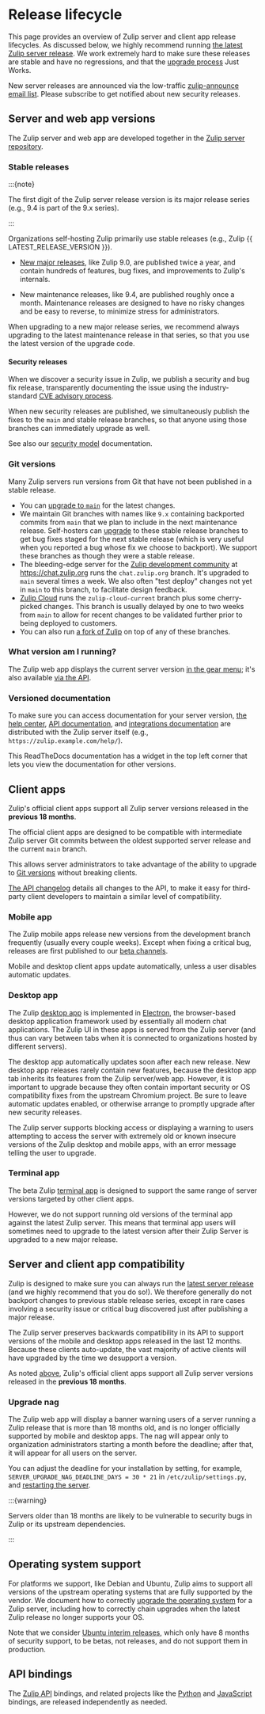 # Release lifecycle

This page provides an overview of Zulip server and client app release
lifecycles. As discussed below, we highly recommend running [the latest Zulip
server release](#stable-releases). We work extremely hard to make sure these
releases are stable and have no regressions, and that the [upgrade
process](../production/upgrade.md) Just Works.

New server releases are announced via the low-traffic [zulip-announce email
list](https://groups.google.com/g/zulip-announce). Please subscribe to get
notified about new security releases.

## Server and web app versions

The Zulip server and web app are developed together in the [Zulip
server repository][zulip-server].

### Stable releases

:::{note}

The first digit of the Zulip server release version is its major release series
(e.g., 9.4 is part of the 9.x series).

:::

Organizations self-hosting Zulip primarily use stable releases (e.g., Zulip {{
LATEST_RELEASE_VERSION }}).

- [New major releases][blog-major-releases], like Zulip 9.0, are published twice
  a year, and contain hundreds of features, bug fixes, and improvements to Zulip's
  internals.

- New maintenance releases, like 9.4, are published roughly once a month.
  Maintenance releases are designed to have no risky changes and be easy to
  reverse, to minimize stress for administrators.

When upgrading to a new major release series, we recommend always upgrading to
the latest maintenance release in that series, so that you use the latest
version of the upgrade code.

[blog-major-releases]: https://blog.zulip.com/tag/major-releases/

#### Security releases

When we discover a security issue in Zulip, we publish a security and
bug fix release, transparently documenting the issue using the
industry-standard [CVE advisory process](https://cve.mitre.org/).

When new security releases are published, we simultaneously publish
the fixes to the `main` and stable release branches, so
that anyone using those branches can immediately upgrade as well.

See also our [security model][securing-your-zulip-server] documentation.

[securing-your-zulip-server]: ../production/securing-your-zulip-server.md

### Git versions

Many Zulip servers run versions from Git that have not been published
in a stable release.

- You can [upgrade to `main`][upgrading-to-main] for the latest changes.
- We maintain Git branches with names like `9.x` containing backported
  commits from `main` that we plan to include in the next maintenance
  release. Self-hosters can [upgrade][upgrade-from-git] to these
  stable release branches to get bug fixes staged for the next stable
  release (which is very useful when you reported a bug whose fix we
  choose to backport). We support these branches as though they were a
  stable release.
- The bleeding-edge server for the [Zulip development community][chat-zulip-org]
  at <https://chat.zulip.org> runs the `chat.zulip.org` branch. It's upgraded
  to `main` several times a week. We also often "test deploy" changes not yet in
  `main` to this branch, to facilitate design feedback.
- [Zulip Cloud](https://zulip.com) runs the `zulip-cloud-current` branch plus
  some cherry-picked changes. This branch is usually delayed by one to two weeks
  from `main` to allow for recent changes to be validated further prior to being
  deployed to customers.
- You can also run [a fork of Zulip][fork-zulip] on top of any of
  these branches.

[upgrade-from-git]: ../production/upgrade.md#upgrading-from-a-git-repository

### What version am I running?

The Zulip web app displays the current server version [in the gear
menu](https://zulip.com/help/view-zulip-version); it's also available [via the
API](https://zulip.com/api/get-server-settings).

### Versioned documentation

To make sure you can access documentation for your server version, [the help
center](https://zulip.com/help/), [API documentation](https://zulip.com/api/),
and [integrations documentation](https://zulip.com/integrations/) are
distributed with the Zulip server itself (e.g.,
`https://zulip.example.com/help/`).

This ReadTheDocs documentation has a widget in the top left corner
that lets you view the documentation for other versions.

## Client apps

Zulip's official client apps support all Zulip server versions
released in the **previous 18 months**.

The official client apps are designed to be compatible with
intermediate Zulip server Git commits between the oldest supported
server release and the current `main` branch.

This allows server administrators to take advantage of the ability to
upgrade to [Git versions](#git-versions) without breaking clients.

[The API changelog](https://zulip.com/api/changelog) details all
changes to the API, to make it easy for third-party client developers
to maintain a similar level of compatibility.

### Mobile app

The Zulip mobile apps release new versions from the development
branch frequently (usually every couple weeks). Except when fixing a
critical bug, releases are first published to our [beta
channels][mobile-beta].

Mobile and desktop client apps update automatically, unless a user disables
automatic updates.

### Desktop app

The Zulip [desktop app](https://zulip.com/apps/) is implemented in
[Electron][electron], the browser-based desktop application framework used by
essentially all modern chat applications. The Zulip UI in these apps is served
from the Zulip server (and thus can vary between tabs when it is connected to
organizations hosted by different servers).

The desktop app automatically updates soon after each new release. New desktop
app releases rarely contain new features, because the desktop app tab inherits
its features from the Zulip server/web app. However, it is important to upgrade
because they often contain important security or OS compatibility fixes from the
upstream Chromium project. Be sure to leave automatic updates enabled, or
otherwise arrange to promptly upgrade after new security releases.

The Zulip server supports blocking access or displaying a warning to
users attempting to access the server with extremely old or known
insecure versions of the Zulip desktop and mobile apps, with an error
message telling the user to upgrade.

### Terminal app

The beta Zulip [terminal app](https://github.com/zulip/zulip-terminal)
is designed to support the same range of server versions targeted by
other client apps.

However, we do not support running old versions of the terminal app
against the latest Zulip server. This means that terminal app users
will sometimes need to upgrade to the latest version after their Zulip
Server is upgraded to a new major release.

## Server and client app compatibility

Zulip is designed to make sure you can always run the [latest server
release](#server-and-web-app-versions) (and we highly recommend that you do
so!). We therefore generally do not backport changes to previous stable
release series, except in rare cases involving a security issue or
critical bug discovered just after publishing a major release.

The Zulip server preserves backwards compatibility in its API to support
versions of the mobile and desktop apps released in the last 12 months. Because
these clients auto-update, the vast majority of active clients will have upgraded
by the time we desupport a version.

As noted [above](#client-apps), Zulip's official client apps support
all Zulip server versions released in the **previous 18 months**.

### Upgrade nag

The Zulip web app will display a banner warning users of a server running a
Zulip release that is more than 18 months old, and is no longer officially
supported by mobile and desktop apps. The nag will appear only to organization
administrators starting a month before the deadline; after that, it will appear
for all users on the server.

You can adjust the deadline for your installation by setting, for
example, `SERVER_UPGRADE_NAG_DEADLINE_DAYS = 30 * 21` in
`/etc/zulip/settings.py`, and [restarting the server](../production/settings.md).

:::{warning}

Servers older than 18 months are likely to be vulnerable to security bugs in
Zulip or its upstream dependencies.

:::

## Operating system support

For platforms we support, like Debian and Ubuntu, Zulip aims to
support all versions of the upstream operating systems that are fully
supported by the vendor. We document how to correctly [upgrade the
operating system][os-upgrade] for a Zulip server, including how to
correctly chain upgrades when the latest Zulip release no longer
supports your OS.

Note that we consider [Ubuntu interim releases][ubuntu-release-cycle],
which only have 8 months of security support, to be betas, not
releases, and do not support them in production.

[ubuntu-release-cycle]: https://ubuntu.com/about/release-cycle

## API bindings

The [Zulip API](https://zulip.com/api/) bindings, and related projects like the
[Python](https://zulip.com/api/configuring-python-bindings) and
[JavaScript](https://github.com/zulip/zulip-js#readme) bindings, are released
independently as needed.

[electron]: https://www.electronjs.org/
[upgrading-to-main]: ../production/modify.md#upgrading-to-main
[os-upgrade]: ../production/upgrade.md#upgrading-the-operating-system
[chat-zulip-org]: https://zulip.com/development-community/
[fork-zulip]: ../production/modify.md
[zulip-server]: https://github.com/zulip/zulip
[mobile-beta]: https://zulip.com/help/mobile-app-install-guide#install-a-beta-release
[label-blocker]: https://github.com/zulip/zulip/issues?q=is%3Aissue+is%3Aopen+label%3A%22priority%3A+blocker%22
[label-high]: https://github.com/zulip/zulip/issues?q=is%3Aissue+is%3Aopen+label%3A%22priority%3A+high%22
[label-help-wanted]: https://github.com/zulip/zulip/issues?q=is%3Aopen+is%3Aissue+label%3A%22help+wanted%22
